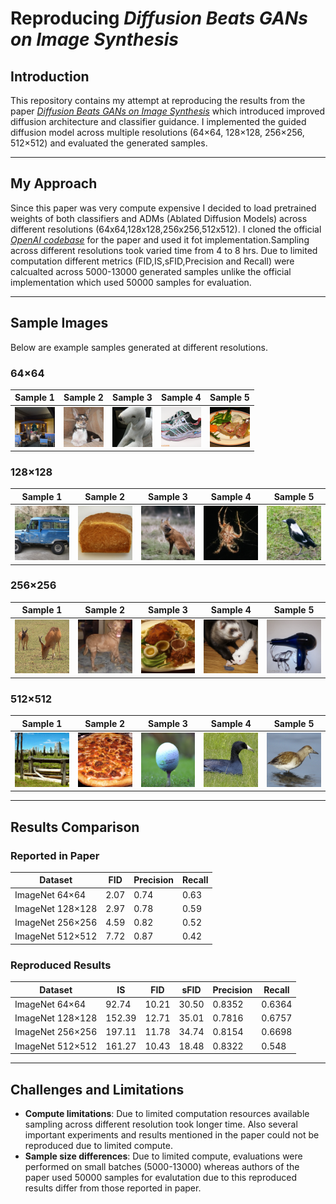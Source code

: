 # Reproducing *Diffusion Beats GANs on Image Synthesis*  

## Introduction  
This repository contains my attempt at reproducing the results from the paper [*Diffusion Beats GANs on Image Synthesis*](https://arxiv.org/abs/2105.05233) which introduced improved diffusion architecture and classifier guidance. I implemented the guided diffusion model across multiple resolutions (64×64, 128×128, 256×256, 512×512) and evaluated the generated samples. 

---

## My Approach
Since this paper was very compute expensive I decided to load pretrained weights of both classifiers and ADMs (Ablated Diffusion Models) across different resolutions (64x64,128x128,256x256,512x512). I cloned the official [*OpenAI codebase*](https://github.com/openai/guided-diffusion?tab=readme-ov-file) for the paper and used it fot implementation.Sampling across different resolutions took varied time from 4 to 8 hrs. Due to limited computation different metrics (FID,IS,sFID,Precision and Recall) were calcualted across 5000-13000 generated samples unlike the official implementation which used 50000 samples for evaluation.

---

## Sample Images  

Below are example samples generated at different resolutions. 
 

### 64×64  
| Sample 1 | Sample 2 | Sample 3 | Sample 4 | Sample 5 |
|----------|----------|----------|----------|----------|
| ![](samples/64x64_guided/sample_0001_64x64_guided.png) | ![](samples/64x64_guided/sample_0002_64x64_guided.png) | ![](samples/64x64_guided/sample_0006_64x64_guided.png) | ![](samples/64x64_guided/sample_0018_64x64_guided.png) | ![](samples/64x64_guided/sample_0021_64x64_guided.png) |

### 128×128  
| Sample 1 | Sample 2 | Sample 3 | Sample 4 | Sample 5 |
|----------|----------|----------|----------|----------|
| ![](samples/128x128_guided/sample_0003_128x128_guided.png) | ![](samples/128x128_guided/sample_0019_128x128_guided.png) | ![](samples/128x128_guided/sample_0026_128x128_guided.png) | ![](samples/128x128_guided/sample_0012_128x128_guided.png) | ![](samples/128x128_guided/sample_0021_128x128_guided.png) |

### 256×256  
| Sample 1 | Sample 2 | Sample 3 | Sample 4 | Sample 5 |
|----------|----------|----------|----------|----------|
| ![](samples/256x256_guided/sample_0002_256x256_guided.png) | ![](samples/256x256_guided/sample_0010_256x256_guided.png) | ![](samples/256x256_guided/sample_0009_256x256_guided.png) | ![](samples/256x256_guided/sample_0007_256x256_guided.png) | ![](samples/256x256_guided/sample_0014_256x256_guided.png) |

### 512×512  
| Sample 1 | Sample 2 | Sample 3 | Sample 4 | Sample 5 |
|----------|----------|----------|----------|----------|
| ![](samples/512x512_guided/sample_0002_512x512.png) | ![](samples/512x512_guided/sample_0008_512x512.png) | ![](samples/512x512_guided/sample_0015_512x512.png) | ![](samples/512x512_guided/sample_0006_512x512.png) | ![](samples/512x512_guided/sample_0016_512x512.png) |

---

## Results Comparison  

### Reported in Paper  
| Dataset          | FID  | Precision | Recall |
|------------------|------|-----------|--------|
| ImageNet 64×64   | 2.07 | 0.74      | 0.63   |
| ImageNet 128×128 | 2.97 | 0.78      | 0.59   |
| ImageNet 256×256 | 4.59 | 0.82      | 0.52   |
| ImageNet 512×512 | 7.72 | 0.87      | 0.42   |

### Reproduced Results  
| Dataset            | IS        | FID   | sFID  | Precision | Recall |
|--------------------|-----------|-------|-------|-----------|--------|
| ImageNet 64×64     | 92.74     | 10.21 | 30.50 | 0.8352    | 0.6364 |
| ImageNet 128×128   | 152.39    | 12.71 | 35.01 | 0.7816    | 0.6757 |
| ImageNet 256×256   | 197.11    | 11.78 | 34.74 | 0.8154    | 0.6698 |
| ImageNet 512×512   | 161.27    | 10.43 | 18.48 | 0.8322    | 0.548  |

---

## Challenges and Limitations  

- **Compute limitations**: Due to limited computation resources available sampling across different resolution took longer time. Also several important experiments and results mentioned in the paper could not be reproduced due to limited compute. 
- **Sample size differences**: Due to limited compute, evaluations were performed on small batches (5000-13000) whereas authors of the paper used 50000 samples for evalutation due to this reproduced results differ from those reported in paper.   


